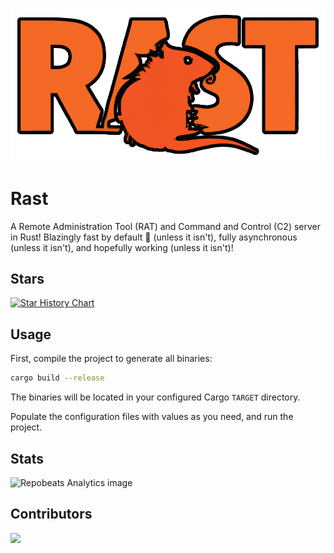 ![Rast logo](assets/logo.png)

# Rast

A Remote Administration Tool (RAT) and Command and Control (C2) server in Rust!
Blazingly fast by default 🚀 (unless it isn't), fully asynchronous (unless it
isn't), and hopefully working (unless it isn't)!

## Stars
<a href="https://star-history.com/#seqre/rast&Date">
  <picture>
    <source media="(prefers-color-scheme: dark)" srcset="https://api.star-history.com/svg?repos=seqre/rast&type=Date&theme=dark" />
    <source media="(prefers-color-scheme: light)" srcset="https://api.star-history.com/svg?repos=seqre/rast&type=Date" />
    <img alt="Star History Chart" src="https://api.star-history.com/svg?repos=seqre/rast&type=Date" />
  </picture>
</a>

## Usage

First, compile the project to generate all binaries:

```sh
cargo build --release
```

The binaries will be located in your configured Cargo `TARGET` directory.

Populate the configuration files with values as you need, and run the project.

## Stats
![Repobeats Analytics image](https://repobeats.axiom.co/api/embed/25ebbea052575679b311dcba20bbf51aa405aade.svg "Repobeats analytics image")

## Contributors
<a href="https://github.com/seqre/rast/graphs/contributors">
  <img src="https://contrib.rocks/image?repo=seqre/rast" />
</a>
